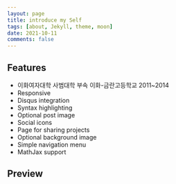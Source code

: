 ```yaml
---
layout: page
title: introduce my Self
tags: [about, Jekyll, theme, moon]
date: 2021-10-11
comments: false
---
```

    

## Features
* 이화여자대학 사범대학 부속 이화-금란고등학교 2011~2014
* Responsive
* Disqus integration
* Syntax highlighting
* Optional post image
* Social icons
* Page for sharing projects
* Optional background image
* Simple navigation menu
* MathJax support

## Preview
